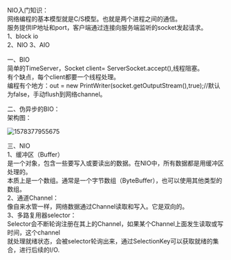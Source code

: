 NIO入门知识：  
网络编程的基本模型就是C/S模型。也就是两个进程之间的通信。  
服务提供IP地址和port，客户端通过连接向服务端监听的socket发起请求。    
1、block io  
2、NIO
3、AIO

一、BIO  
简单的TimeServer，Socket client= ServerSocket.accept(),线程阻塞。  
有个缺点，每个client都要一个线程处理。  
编程有个地方：out = new PrintWriter(socket.getOutputStream(),true);//默认为false，手动flush到网络channel。    

二、伪异步的BIO：  
架构图：    

![1578377955675](C:\Users\Administrator\AppData\Roaming\Typora\typora-user-images\1578377955675.png)

三、NIO  
1、缓冲区（Buffer）  
是一个对象，包含一些要写入或要读出的数据。在NIO中，所有数据都是用缓冲区处理的。  
本质上是一个数组。通常是一个字节数组（ByteBuffer），也可以使用其他类型的数组。    
2、通道Channel：  
像自来水管一样，网络数据通过Channel读取和写入。它是双向的。  
3、多路复用器selector：  
Selector会不断轮询注册在其上的Channel，如果某个Channel上面发生读取或写时间，这个channel  
就处理就绪状态，会被selector轮询出来，通过SelectionKey可以获取就绪的集合，进行后续的I/O.